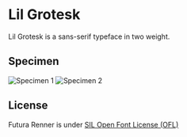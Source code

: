 Lil Grotesk
=============

Lil Grotesk is a sans-serif typeface in two weight.

## Specimen
![Specimen 1](https://raw.github.com/bsozoo/LilGrotesk/master/sample1.jpeg)
![Specimen 2](https://raw.github.com/bsozoo/LilGrotesk/master/sample2.jpeg)
## License
Futura Renner is under [SIL Open Font License (OFL)](http://scripts.sil.org/cms/scripts/page.php?site_id=nrsi&id=OFL "SIL Open Font License")
